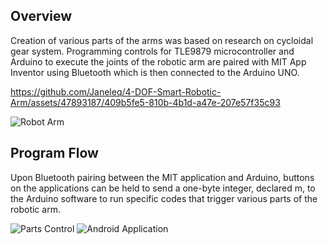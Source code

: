 ## Overview
Creation of various parts of the arms was based on research on cycloidal gear system.
Programming controls for TLE9879 microcontroller and Arduino to execute the joints of the robotic arm
are paired with MIT App Inventor using Bluetooth which is then connected to the Arduino UNO.

https://github.com/Janeleq/4-DOF-Smart-Robotic-Arm/assets/47893187/409b5fe5-810b-4b1d-a47e-207e57f35c93

![Robot Arm](https://user-images.githubusercontent.com/47893187/185803101-0adfc6e7-b76c-4729-9f88-58f31a729969.PNG)


## Program Flow
Upon Bluetooth pairing between the MIT application and Arduino, buttons on the applications can be held to send a one-byte integer, declared m, to the Arduino software to run specific codes that trigger various parts of the robotic arm.

![Parts Control](https://user-images.githubusercontent.com/47893187/185803242-b22f92c5-1795-432e-9591-e61a918d5326.PNG)
![Android Application](https://user-images.githubusercontent.com/47893187/185803599-3d4d97f7-0af8-4a0e-8019-0f265f546d76.PNG)

